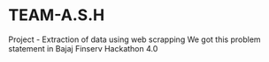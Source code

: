 # TEAM-A.S.H
Project - Extraction of data using web scrapping
We got this problem statement in Bajaj Finserv Hackathon 4.0
